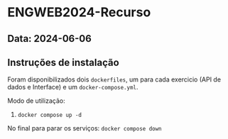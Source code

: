 # ENGWEB2024-Recurso

## Data: 2024-06-06

## Instruções de instalação

Foram disponibilizados dois `dockerfiles`, um para cada exercicio (API de dados e Interface) e um `docker-compose.yml`.

Modo de utilização:
1. `docker compose up -d`

No final para parar os serviços: `docker compose down`
